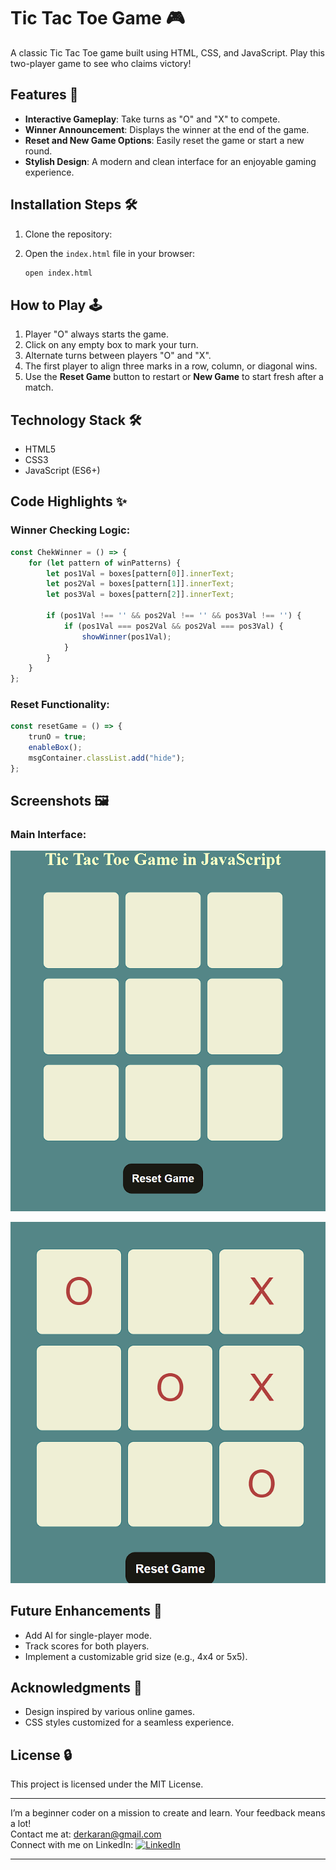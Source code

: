 # Tic Tac Toe Game 🎮

A classic Tic Tac Toe game built using HTML, CSS, and JavaScript. Play this two-player game to see who claims victory!

## Features 🌟

- **Interactive Gameplay**: Take turns as "O" and "X" to compete.
- **Winner Announcement**: Displays the winner at the end of the game.
- **Reset and New Game Options**: Easily reset the game or start a new round.
- **Stylish Design**: A modern and clean interface for an enjoyable gaming experience.



## Installation Steps 🛠️

1. Clone the repository:
 
2. Open the `index.html` file in your browser:
   ```bash
   open index.html
   ```

## How to Play 🕹️

1. Player "O" always starts the game.
2. Click on any empty box to mark your turn.
3. Alternate turns between players "O" and "X".
4. The first player to align three marks in a row, column, or diagonal wins.
5. Use the **Reset Game** button to restart or **New Game** to start fresh after a match.

## Technology Stack 🛠️

- HTML5
- CSS3
- JavaScript (ES6+)

## Code Highlights ✨

### Winner Checking Logic:
```javascript
const ChekWinner = () => {
    for (let pattern of winPatterns) {
        let pos1Val = boxes[pattern[0]].innerText;
        let pos2Val = boxes[pattern[1]].innerText;
        let pos3Val = boxes[pattern[2]].innerText;

        if (pos1Val !== '' && pos2Val !== '' && pos3Val !== '') {
            if (pos1Val === pos2Val && pos2Val === pos3Val) {
                showWinner(pos1Val);
            }
        }
    }
};
```

### Reset Functionality:
```javascript
const resetGame = () => {
    trunO = true;
    enableBox();
    msgContainer.classList.add("hide");
};
```

## Screenshots 🖼️

### Main Interface:
![Main Interface](demo1.png)

![Winner Announcement](demo2.png)





## Future Enhancements 🚀

- Add AI for single-player mode.
- Track scores for both players.
- Implement a customizable grid size (e.g., 4x4 or 5x5).

## Acknowledgments 🙏

- Design inspired by various online games.
- CSS styles customized for a seamless experience.

## License 🔒

This project is licensed under the MIT License.

---

I’m a beginner coder on a mission to create and learn. Your feedback means a lot!  
Contact me at: [derkaran@gmail.com](mailto:derkaran@gmail.com)  
Connect with me on LinkedIn: [![LinkedIn](https://img.shields.io/badge/LinkedIn-Karan%20Der-blue?style=flat-square&logo=linkedin)](https://www.linkedin.com/in/karan-der/)

--- 
